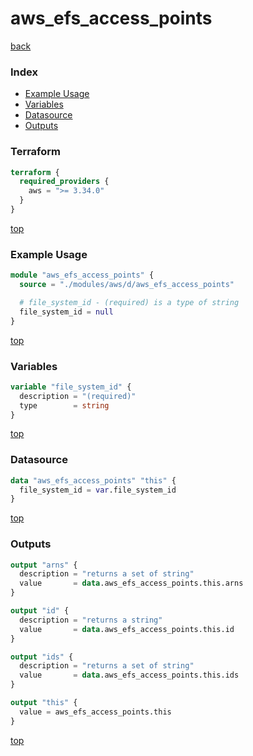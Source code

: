 # aws_efs_access_points

[back](../aws.md)

### Index

- [Example Usage](#example-usage)
- [Variables](#variables)
- [Datasource](#datasource)
- [Outputs](#outputs)

### Terraform

```terraform
terraform {
  required_providers {
    aws = ">= 3.34.0"
  }
}
```

[top](#index)

### Example Usage

```terraform
module "aws_efs_access_points" {
  source = "./modules/aws/d/aws_efs_access_points"

  # file_system_id - (required) is a type of string
  file_system_id = null
}
```

[top](#index)

### Variables

```terraform
variable "file_system_id" {
  description = "(required)"
  type        = string
}
```

[top](#index)

### Datasource

```terraform
data "aws_efs_access_points" "this" {
  file_system_id = var.file_system_id
}
```

[top](#index)

### Outputs

```terraform
output "arns" {
  description = "returns a set of string"
  value       = data.aws_efs_access_points.this.arns
}

output "id" {
  description = "returns a string"
  value       = data.aws_efs_access_points.this.id
}

output "ids" {
  description = "returns a set of string"
  value       = data.aws_efs_access_points.this.ids
}

output "this" {
  value = aws_efs_access_points.this
}
```

[top](#index)